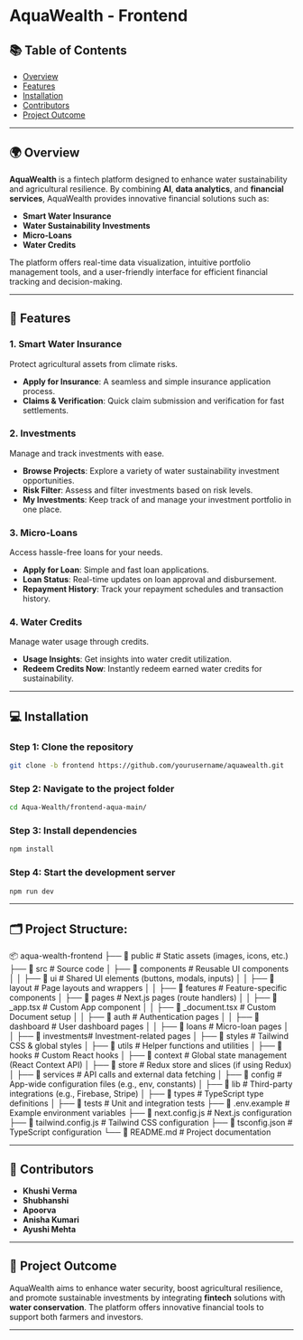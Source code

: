 
# AquaWealth - Frontend

## 📚 Table of Contents
- [Overview](#overview)
- [Features](#features)
- [Installation](#installation)
- [Contributors](#contributors)
- [Project Outcome](#project-outcome)

---

## 🌍 Overview
**AquaWealth** is a fintech platform designed to enhance water sustainability and agricultural resilience. By combining **AI**, **data analytics**, and **financial services**, AquaWealth provides innovative financial solutions such as:
- **Smart Water Insurance**
- **Water Sustainability Investments**
- **Micro-Loans**
- **Water Credits**

The platform offers real-time data visualization, intuitive portfolio management tools, and a user-friendly interface for efficient financial tracking and decision-making.

---

## 🔑 Features

### 1. **Smart Water Insurance**
Protect agricultural assets from climate risks.
- **Apply for Insurance**: A seamless and simple insurance application process.
- **Claims & Verification**: Quick claim submission and verification for fast settlements.

### 2. **Investments**
Manage and track investments with ease.
- **Browse Projects**: Explore a variety of water sustainability investment opportunities.
- **Risk Filter**: Assess and filter investments based on risk levels.
- **My Investments**: Keep track of and manage your investment portfolio in one place.

### 3. **Micro-Loans**
Access hassle-free loans for your needs.
- **Apply for Loan**: Simple and fast loan applications.
- **Loan Status**: Real-time updates on loan approval and disbursement.
- **Repayment History**: Track your repayment schedules and transaction history.

### 4. **Water Credits**
Manage water usage through credits.
- **Usage Insights**: Get insights into water credit utilization.
- **Redeem Credits Now**: Instantly redeem earned water credits for sustainability.

---

## 💻 Installation

### Step 1: Clone the repository
```bash
git clone -b frontend https://github.com/yourusername/aquawealth.git
```

### Step 2: Navigate to the project folder
```bash
cd Aqua-Wealth/frontend-aqua-main/
```

### Step 3: Install dependencies
```bash
npm install
```

### Step 4: Start the development server
```bash
npm run dev
```

---

## 🗂️ Project Structure:
📦 aqua-wealth-frontend
├── 📂 public         # Static assets (images, icons, etc.)
├── 📂 src            # Source code
│   ├── 📂 components # Reusable UI components
│   │   ├── 📂 ui         # Shared UI elements (buttons, modals, inputs)
│   │   ├── 📂 layout     # Page layouts and wrappers
│   │   ├── 📂 features   # Feature-specific components
│   ├── 📂 pages       # Next.js pages (route handlers)
│   │   ├── 📄 _app.tsx   # Custom App component
│   │   ├── 📄 _document.tsx # Custom Document setup
│   │   ├── 📂 auth       # Authentication pages
│   │   ├── 📂 dashboard  # User dashboard pages
│   │   ├── 📂 loans      # Micro-loan pages
│   │   ├── 📂 investments# Investment-related pages
│   ├── 📂 styles      # Tailwind CSS & global styles
│   ├── 📂 utils       # Helper functions and utilities
│   ├── 📂 hooks       # Custom React hooks
│   ├── 📂 context     # Global state management (React Context API)
│   ├── 📂 store       # Redux store and slices (if using Redux)
│   ├── 📂 services    # API calls and external data fetching
│   ├── 📂 config      # App-wide configuration files (e.g., env, constants)
│   ├── 📂 lib         # Third-party integrations (e.g., Firebase, Stripe)
│   ├── 📂 types       # TypeScript type definitions
│   ├── 📂 tests       # Unit and integration tests
├── 📄 .env.example    # Example environment variables
├── 📄 next.config.js  # Next.js configuration
├── 📄 tailwind.config.js # Tailwind CSS configuration
├── 📄 tsconfig.json   # TypeScript configuration
└── 📄 README.md       # Project documentation


---

## 👥 Contributors
- **Khushi Verma**
- **Shubhanshi** 
- **Apoorva**
- **Anisha Kumari**
- **Ayushi Mehta**

---

## 🌱 Project Outcome
AquaWealth aims to enhance water security, boost agricultural resilience, and promote sustainable investments by integrating **fintech** solutions with **water conservation**. The platform offers innovative financial tools to support both farmers and investors.

---

